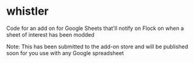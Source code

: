 # whistler
Code for an add on for Google Sheets that'll notify on Flock on when a sheet of interest has been modded

Note: This has been submitted to the add-on store and will be published soon for you use with any Google spreadsheet
